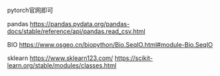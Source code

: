 pytorch官网即可

pandas
https://pandas.pydata.org/pandas-docs/stable/reference/api/pandas.read_csv.html


BIO
https://www.osgeo.cn/biopython/Bio.SeqIO.html#module-Bio.SeqIO

sklearn
https://www.sklearn123.com/
https://scikit-learn.org/stable/modules/classes.html